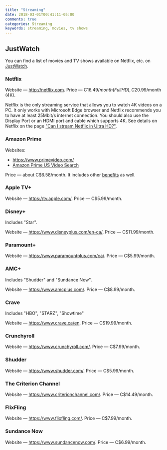 ```yaml
---
title: "Streaming"
date: 2018-03-01T00:41:11-05:00
comments: true
categories: Streaming
keywords: streaming, movies, tv shows
---
```


## JustWatch

You can find a list of movies and TV shows available on Netflix, etc. on [JustWatch](https://www.justwatch.com/).

### Netflix

Website — <http://netflix.com>.
Price — C$16.49/month (FullHD), C$20.99/month (4K).

Netflix is the only streaming service that allows you to watch 4K videos on a PC. It only works with Microsoft Edge browser and Netflix recommends you to have at least 25Mbit/s internet connection. You should also use the Display Port or an HDMI port and cable which supports 4K. See details on Netflix on the page ["Can I stream Netflix in Ultra HD?"](https://help.netflix.com/en/node/13444).

### Amazon Prime

Websites:

- <https://www.primevideo.com/>
- [Amazon Prime US Video Search](https://www.amazon.com/Amazon-Video/b/ref=topnav_storetab_atv?_encoding=UTF8&node=2858778011)

Price — about C$6.58/month. It includes other [benefits](https://www.amazon.com/gp/help/customer/display.html?nodeId=201910360) as well.

### Apple TV+

Website — <https://tv.apple.com/>.
Price — C$5.99/month.

### Disney+

Includes "Star".

Website — <https://www.disneyplus.com/en-ca/>.
Price — C$11.99/month.

### Paramount+

Website — <https://www.paramountplus.com/ca/>.
Price — C$5.99/month.

### AMC+

Includes "Shudder" and "Sundance Now".

Website — <https://www.amcplus.com/>.
Price — C$8.99/month.

### Crave

Includes "HBO", "STARZ", "Showtime"

Website — <https://www.crave.ca/en>.
Price — C$19.99/month.

### Crunchyroll

Website — <https://www.crunchyroll.com/>.
Price — C$7.99/month.

### Shudder

Website — <https://www.shudder.com/>.
Price — C$5.99/month.

### The Criterion Channel

Website — <https://www.criterionchannel.com/>.
Price — C$14.49/month.

### FlixFling

Website — <https://www.flixfling.com/>.
Price — C$7.99/month.

### Sundance Now

Website — <https://www.sundancenow.com/>.
Price — C$6.99/month.
